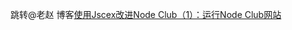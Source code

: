 跳转@老赵 博客[使用Jscex改进Node Club（1）：运行Node Club网站][blog]

[blog]: http://blog.zhaojie.me/2012/02/jscexify-nodeclub-1-prepare-nodeclub-website.html